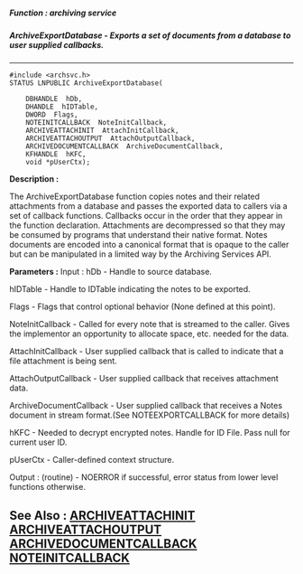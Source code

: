 ##### Function : archiving service
##### ArchiveExportDatabase - Exports a set of documents from a database to user supplied callbacks. 
---
```
#include <archsvc.h>
STATUS LNPUBLIC ArchiveExportDatabase(

	DBHANDLE  hDb,
	DHANDLE  hIDTable,
	DWORD  Flags,
	NOTEINITCALLBACK  NoteInitCallback,
	ARCHIVEATTACHINIT  AttachInitCallback,
	ARCHIVEATTACHOUTPUT  AttachOutputCallback,
	ARCHIVEDOCUMENTCALLBACK  ArchiveDocumentCallback,
	KFHANDLE  hKFC,
	void *pUserCtx);
```
**Description :**

The ArchiveExportDatabase function copies notes and their related attachments 
from a database and passes the exported data to callers via a set of callback 
functions. Callbacks occur in the order that they appear in the function 
declaration. Attachments are decompressed so that they may be consumed by 
programs that understand their native format. Notes documents are encoded into 
a canonical format that is opaque to the caller but can be manipulated in a 
limited way by the Archiving Services API. 

**Parameters :**
Input :
hDb  -  Handle to source database.

hIDTable  -  Handle to IDTable indicating the notes to be exported.

Flags  -  Flags that control optional behavior (None defined at this point).

NoteInitCallback  -  Called for every note that is streamed to the caller. Gives the implementor an opportunity to allocate space, etc. needed for the data.

AttachInitCallback  -  User supplied callback that is called to indicate that a file attachment is being sent. 

AttachOutputCallback  -  User supplied callback that receives attachment data.

ArchiveDocumentCallback  -  User supplied callback that receives a Notes document in stream format.(See NOTEEXPORTCALLBACK for more details)

hKFC  -  Needed to decrypt encrypted notes. Handle for ID File. Pass null for current user ID.

pUserCtx  -  Caller-defined context structure.

Output :
(routine)  -  NOERROR if successful, error status from lower level functions otherwise.



**See Also :**
[ARCHIVEATTACHINIT](/domino-c-api-docs/reference/Data/ARCHIVEATTACHINIT)
[ARCHIVEATTACHOUTPUT](/domino-c-api-docs/reference/Data/ARCHIVEATTACHOUTPUT)
[ARCHIVEDOCUMENTCALLBACK](/domino-c-api-docs/reference/Data/ARCHIVEDOCUMENTCALLBACK)
[NOTEINITCALLBACK](/domino-c-api-docs/reference/Data/NOTEINITCALLBACK)
---

